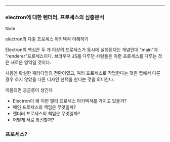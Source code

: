 
---

### electron에 대한 렌더러, 프로세스의 심층분석

> [!NOTE]
> electron의 다중 프로세스 아키텍쳐 이해하기

Electron의 핵심은 두 개 이상의 프로세스가 동시에 실행된다는 개념인데 "main"과 "renderer"프로세스이다.
브라우저 JS를 다루던 사람들은 이런 프로세스를 다루는 것은 새로운 영역일 것이다. 

처음엔 확실한 패러다임의 전환이였고, 여러 프로세스로 작업한다는 것은 앱에서 다른 경우 하지 않았을 다른 디자인 선택을 한다는 것을 의미한다.

이쯤되면 궁금증이 생긴다

- Electron이 왜 이런 멀티 프로세스 아키텍쳐를 가지고 있을까?
- 메인 프로세스의 책임은 무엇일까?
- 렌더러 프로세스의 책임은 무엇일까?
- 어떻게 서로 통신할까?

### 프로세스?

